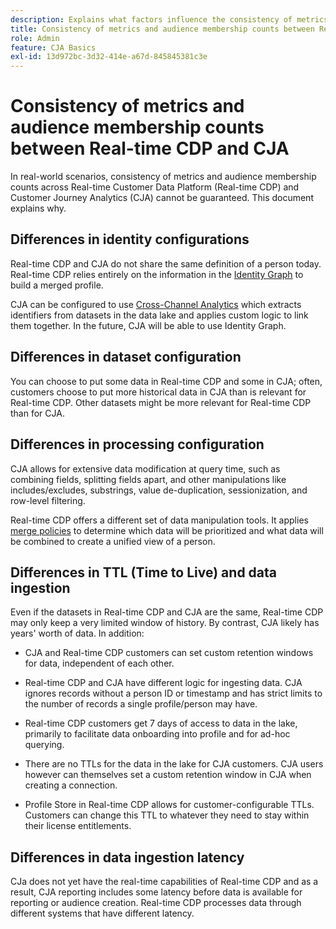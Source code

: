 ```yaml
---
description: Explains what factors influence the consistency of metrics and audience membership counts between Real-time Customer Data Platform (Real-time CDP) and CJA.
title: Consistency of metrics and audience membership counts between Real-time CDP and CJA
role: Admin
feature: CJA Basics
exl-id: 13d972bc-3d32-414e-a67d-845845381c3e
---
```


# Consistency of metrics and audience membership counts between Real-time CDP and CJA

In real-world scenarios, consistency of metrics and audience membership counts across Real-time Customer Data Platform (Real-time CDP) and Customer Journey Analytics (CJA) cannot be guaranteed. This document explains why.

## Differences in identity configurations

Real-time CDP and CJA do not share the same definition of a person today. Real-time CDP relies entirely on the information in the [Identity Graph](https://experienceleague.adobe.com/docs/platform-learn/tutorials/identities/understanding-identity-and-identity-graphs.html?lang=en) to build a merged profile.

CJA can be configured to use [Cross-Channel Analytics](/help/connections/cca/overview.md) which extracts identifiers from datasets in the data lake and applies custom logic to link them together.
In the future, CJA will be able to use Identity Graph.

## Differences in dataset configuration 

You can choose to put some data in Real-time CDP and some in CJA; often, customers choose to put more historical data in CJA than is relevant for Real-time CDP. Other datasets might be more relevant for Real-time CDP than for CJA.

## Differences in processing configuration

CJA allows for extensive data modification at query time, such as combining fields, splitting fields apart, and other manipulations like includes/excludes, substrings, value de-duplication, sessionization, and row-level filtering.

Real-time CDP offers a different set of data manipulation tools. It applies [merge policies](https://experienceleague.adobe.com/docs/experience-platform/profile/merge-policies/overview.html?lang=en) to determine which data will be prioritized and what data will be combined to create a unified view of a person. 

## Differences in TTL (Time to Live) and data ingestion

Even if the datasets in Real-time CDP and CJA are the same, Real-time CDP may only keep a very limited window of history. By contrast, CJA likely has years' worth of data. In addition:

* CJA and Real-time CDP customers can set custom retention windows for data, independent of each other. 

* Real-time CDP and CJA have different logic for ingesting data. CJA ignores records without a person ID or timestamp and has strict limits to the number of records a single profile/person may have.

* Real-time CDP customers get 7 days of access to data in the lake, primarily to facilitate data onboarding into profile and for ad-hoc querying.

* There are no TTLs for the data in the lake for CJA customers. CJA users however can themselves set a custom retention window in CJA when creating a connection.

* Profile Store in Real-time CDP allows for customer-configurable TTLs. Customers can change this TTL to whatever they need to stay within their license entitlements.

## Differences in data ingestion latency

CJa does not yet have the real-time capabilities of Real-time CDP and as a result, CJA reporting includes some latency before data is available for reporting or audience creation. Real-time CDP processes data through different systems that have different latency.
